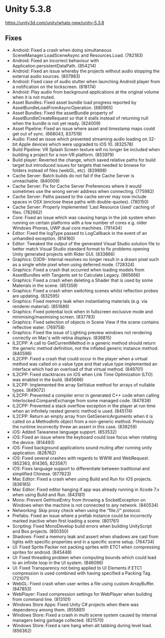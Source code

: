 # Unity 5.3.8

https://unity3d.com/unity/whats-new/unity-5.3.8

## Fixes



*   Android: Fixed a crash when doing simultaneous SceneManager.LoadSceneAsync and Resources.Load. (782183)
*   Android: Fixed an incorrect behaviour with Application.persistentDataPath. (854214)
*   Android: Fixed an issue whereby the projects without audio stopping the external audio sources. (807983)
*   Android: Fixed case of audio stutter when launching Android player from a notification on the lockscreen. (818174)
*   Android: Play audio from background applications at the original volume when it is not muted.
*   Asset Bundles: Fixed asset bundle load progress reported by AssetBundleLoadFromAsyncOperation. (880965)
*   Asset Bundles: Fixed the assetBundle property of AssetBundleCreateRequest so that it stalls instead of returning null when the bundle is not yet ready. (824009)
*   Asset Pipeline: Fixed an issue where asset and timestamp maps could get out of sync. (668043, 837519)
*   Audio: Fixed an issue which prevented streaming audio loading on 32-bit Apple devices which were upgraded to iOS 10. (832578)
*   Build Pipeline: VR Splash Screen texture will no longer be included when building a project for a non-VR platform. (853979)
*   Build player: Reverted the change, which saved relative paths for build target but introduced issues for targets that needed to browse for folders instead of files (webGL, etc). (829898)
*   Cache Server: Batch builds do not fail if the Cache Server is unreachable. (840009)
*   Cache Server: Fix for Cache Server Preferences where it would sometimes use the wrong server address when connecting. (775982)
*   Cache Server: Paths passed to the cache server may now include spaces in OSX (enclose these paths with double-quotes). (780150)
*   Cache Server: Properly implemented 'Last Resource Used' caching of files. (782662)
*   Core: Fixed an issue which was causing hangs in the job system when running on certain platforms with a low number of cores e.g. older Windows Phones, UWP dual core machines. (791434)
*   Editor: Fixed the logType passed to LogCallback in the event of an unhandled exception. (814160)
*   Editor: Tweaked the output of the generated Visual Studio solution file to better match Visual Studio standard format to fix problems opening Unity generated projects with Rider GUI. (833866)
*   Graphics: D3D9- Internal resolves no longer result in a drawn pixel such as a single white pixel when using deferred mode. (728324)
*   Graphics: Fixed a crash that occurred when loading models from AssetBundles with Tangents set to Calculate Legacy. (865666)
*   Graphics: Fixed a crash when deleting a Shader that is used by some Materials in the scene. (851359)
*   Graphics: Fixed a crash when switching scenes whilst reflection probes are updating. (832595)
*   Graphics: Fixed memory leak when instantiating materials (e.g. via renderer.material). (851689)
*   Graphics: Fixed potential lock when in fullscreen exclusive mode and minimising/maximising screen. (837783)
*   Graphics: Fixed selection of objects in Scene View if the scene contains reflective water. (769758)
*   Graphics: Fixed the issue of Lighting preview windows not rendering correctly on Mac's with retina displays. (836815)
*   IL2CPP: A call to GetCurrentMethod in a generic method should return the generic method definition, not the inflated generic instance method. (840596)
*   IL2CPP: Fixed a crash that could occur in the player when a virtual method was called on a value type and that value type implemented an interface which had an overload of that virtual method. (849701)
*   IL2CPP: Fixed stacktraces on iOS when Link Time Optimization (LTO) was enabled in the build. (845666)
*   IL2CPP: Implemented the array SetValue method for arrays of nullable types. (849072)
*   IL2CPP: Prevented a compiler error in generated C++ code when calling Interlocked.CompareExchange from some managed code. (847838)
*   IL2CPP: Prevented a stack overflow exception in the player at run time when an infinitely nested generic method is used. (845174)
*   IL2CPP: Return an empty array from GetGenericArguments when it is called on a MethodInfo object from a non-generic method. Previously the runtime incorrectly threw an assert in this case. (838259)
*   iOS: Added Taiwanese language support. (853532)
*   iOS: Fixed an issue where the keyboard could lose focus when rotating the device. (814493)
*   iOS: Fixed background applications sound muting after running unity application. (828762)
*   iOS: Fixed several crashes with regards to WWW and WebRequest. (852363, 814365, 823587)
*   iOS: Fixes language support to differentiate between traditional and simplified Chinese. (677623)
*   Mac Editor: Fixed a crash when using Build and Run for iOS projects. (836165)
*   Mac Editor: Fixed editor hanging if app was already running in Xcode 7.x when using Build and Run. (843181)
*   Mono: Prevent GetHostEntry from throwing a SocketException on Windows when the machine is not connected to any network. (840534)
*   Networking: Skip proxy check when using the "file://" protocol.
*   Prefabs: Fixed an issue where a prefab instance could be incorrectly marked inactive when first loading a scene. (801761)
*   Scripting: Fixed MonoDevelop build errors when building UnityScript and Boo projects. (850350)
*   Shadows: Fixed a memory leak and assert when shadows are cast from lights with specific properties and in a specific scene setup. (764734)
*   UI: Fixed Sprite Packer not packing sprites with ETC1 when compressing sprites for android. (845448)
*   UI: Fixed threading problem when computing bounds which could lead to an infinite loop in the UI system. (846096)
*   UI: Fixed Transparency not being applied to UI Elements if ETC1 compression is used combined with having specified a Packing Tag. (721071)
*   WebGL: Fixed crash when user writes a file using custom ArrayBuffer. (847853)
*   WebPlayer: Fixed compression settings for WebPlayer when building from command line. (813101)
*   Windows Store Apps: Fixed Unity C# projects when there was dependency among them. (855881)
*   Windows Store: Fixed a crash in multi scene system caused by internal managers being garbage collected. (821570)
*   Windows Store: Fixed a rare hang when alt tabbing during level load. (856362)
